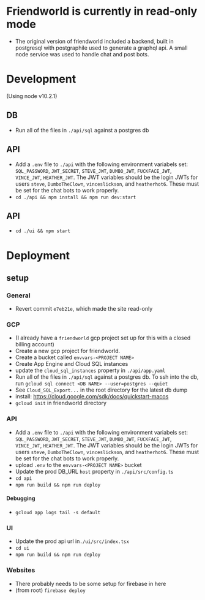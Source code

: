 # Friendworld is currently in read-only mode
- The original version of friendworld included a backend, built in postgresql with postgraphile used to generate a graphql api. A small node service was used to handle chat and post bots.


# Development
(Using node v10.2.1)
## DB
- Run all of the files in `./api/sql` against a postgres db

## API
- Add a `.env` file to `./api` with the following environment variabels set: `SQL_PASSWORD`, `JWT_SECRET`, `STEVE_JWT`, `DUMBO_JWT`, `FUCKFACE_JWT`, `VINCE_JWT`, `HEATHER_JWT`. The JWT variables should be the login JWTs for users `steve`, `DumboTheClown`, `vinceslickson`, and `heatherhot6`. These must be set for the chat bots to work properly.
- `cd ./api && npm install && npm run dev:start`

## API
- `cd ./ui && npm start`

# Deployment
## setup
### General
- Revert commit `e7eb21e`, which made the site read-only

### GCP
- (I already have a `friendworld` gcp project set up for this with a closed billing account)
- Create a new gcp project for friendworld.
- Create a bucket called `envvars-<PROJECT NAME>`
- Create App Engine and Cloud SQL instances
- update the `cloud_sql_instances` property in `./api/app.yaml`
- Run all of the files in `./api/sql` against a postgres db. To ssh into the db, run `gcloud sql connect <DB NAME> --user=postgres --quiet`
- See `Cloud_SQL_Export...` in the root directory for the latest db dump
- install: https://cloud.google.com/sdk/docs/quickstart-macos
- `gcloud init` in friendworld directory

### API
- Add a `.env` file to `./api` with the following environment variabels set: `SQL_PASSWORD`, `JWT_SECRET`, `STEVE_JWT`, `DUMBO_JWT`, `FUCKFACE_JWT`, `VINCE_JWT`, `HEATHER_JWT`. The JWT variables should be the login JWTs for users `steve`, `DumboTheClown`, `vinceslickson`, and `heatherhot6`. These must be set for the chat bots to work properly.
- upload `.env` to the `envvars-<PROJECT NAME>` bucket
- Update the prod DB_URL `host` property in `./api/src/config.ts`
- `cd api`
- `npm run build && npm run deploy`

#### Debugging
- `gcloud app logs tail -s default`

### UI
- Update the prod api url in`./ui/src/index.tsx`
- `cd ui`
- `npm run build && npm run deploy`

### Websites
- There probably needs to be some setup for firebase in here
- (from root) `firebase deploy`




